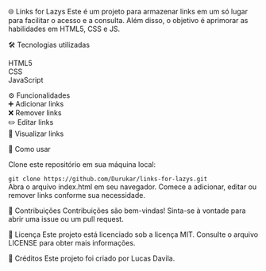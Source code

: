 🌐 Links for Lazys
Este é um projeto para armazenar links em um só lugar para facilitar o acesso e a consulta. Além disso, o objetivo é aprimorar as habilidades em HTML5, CSS e JS.

🛠️ Tecnologias utilizadas

HTML5 <br>
CSS<br>
JavaScript<br>

⚙️ Funcionalidades<br>
➕ Adicionar links<br>
❌ Remover links<br>
✏️ Editar links<br>
👀 Visualizar links<br>

🚀 Como usar<br>

Clone este repositório em sua máquina local:

```git clone https://github.com/Durukar/links-for-lazys.git```<br>
Abra o arquivo index.html em seu navegador.
Comece a adicionar, editar ou remover links conforme sua necessidade.

👥 Contribuições
Contribuições são bem-vindas! Sinta-se à vontade para abrir uma issue ou um pull request.

📝 Licença
Este projeto está licenciado sob a licença MIT. Consulte o arquivo LICENSE para obter mais informações.

🙏 Créditos
Este projeto foi criado por Lucas Davila.

